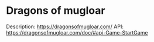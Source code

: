 # Dragons of mugloar
Description:
https://dragonsofmugloar.com/
API:
https://dragonsofmugloar.com/doc/#api-Game-StartGame

